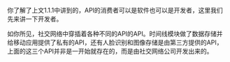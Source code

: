 你了解了上文1.1.1中讲到的，API的消费者可以是软件也可以是开发者，这里我们先来讲一下开发者。



如你所见，社交网络中穿插着各种不同的API的API。时间线模块做了数据存储并给移动应用提供了私有的API，还有人脸识别和图像存储是由第三方提供的API，上面的这三个API并非是一开始就存在的，而是由社交网络公司开发出来的。